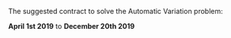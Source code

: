 The suggested contract to solve the Automatic Variation problem:

**April 1st 2019** to **December 20th 2019**